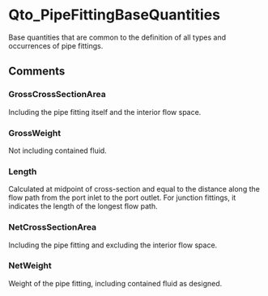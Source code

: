 # Qto_PipeFittingBaseQuantities

Base quantities that are common to the definition of all types and occurrences of pipe fittings.
<!-- end of short definition -->

## Comments

### GrossCrossSectionArea

Including the pipe fitting itself and the interior flow space.

### GrossWeight

Not including contained fluid.

### Length

Calculated at midpoint of cross-section and equal to the distance along the flow path from the port inlet to the port outlet. For junction fittings, it indicates the length of the longest flow path.

### NetCrossSectionArea

Including the pipe fitting and excluding the interior flow space.

### NetWeight

Weight of the pipe fitting, including contained fluid as designed.

